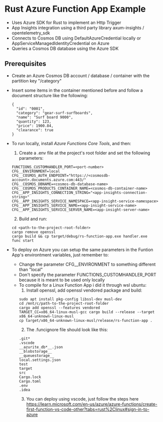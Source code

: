 # Rust Azure Function App Example
- Uses Azure SDK for Rust to implement an Http Trigger
- App Insights integration using a third party library axum-insights / opentelemetry_sdk
- Connects to Cosmos DB using DefaultAzureCredential locally or AppServiceManagedIdentityCredential on Azure
- Queries a Cosmos DB database using the Azure SDK

## Prerequisites
- Create an Azure Cosmos DB account / database / container with the partition key "/category"
- Insert some items in the container mentioned before and follow a document structure like the following:
  ```
  {
    "id": "0001",
    "category": "gear-surf-surfboards",
    "name": "Surf board 9000",
    "quantity": 123,
    "price": 1900.84,
    "clearance": true
  }
  ```
- To run locally, install _Azure Functions Core Tools_, and then:
  1. Create a .env file at the project's root folder and set the following parameters:
  ```
  FUNCTIONS_CUSTOMHANDLER_PORT=<port-number>
  CFG__ENVIRONMENT=local
  CFG__COSMOS_AUTH_ENDPOINT="https://<cosmosdb-account>.documents.azure.com:443/"
  CFG__COSMOS_DBNAME=<cosmos-db-database-name>
  CFG__COSMOS_PRODUCTS_CONTAINER_NAME=<cosmos-db-container-name>
  CFG__APP_INSIGHTS_CONNECTION_STRING="<app-insights-connection-string>"
  CFG__APP_INSIGHTS_SERVICE_NAMESPACE=<app-insight-service-namespace>
  CFG__APP_INSIGHTS_SERVICE_NAME=<app-insight-service-name>
  CFG__APP_INSIGHTS_SERVICE_SERVER_NAME=<app-insight-server-name>
  ```
  2. Build and run:
  ```
  cd <path-to-the-project-root-folder>
  cargo remove openssl
  cargo build && cp target/debug/rs-function-app.exe handler.exe
  func start
  ```

- To deploy on Azure you can setup the same parameters in the Funtion App's environtment variables, just remember to:
  - Change the parameter CFG__ENVIRONMENT to something different than "local"
  - Don't specify the parameter FUNCTIONS_CUSTOMHANDLER_PORT because it is meant to be used only locally
  - To compile for a Linux Function App i did it through wsl ubuntu:
    1. Install openssl, add openssl vendored package and build:
    ```
    sudo apt install pkg-config libssl-dev musl-dev
    cd /mnt/c/path-to-the-project-root-folder
    cargo add openssl --features vendored
    TARGET_CC=x86_64-linux-musl-gcc cargo build --release --target x86_64-unknown-linux-musl
    cp target/x86_64-unknown-linux-musl/release/rs-function-app .
    ```
    2. The .funcignore file should look like this:
    ```
    .git*
    .vscode
    __azurite_db*__.json
    __blobstorage__
    __queuestorage__
    local.settings.json
    test
    target
    src
    Cargo.lock
    Cargo.toml
    .env
    .idea
    ```
    3. You can deploy using vscode, just follow the steps here https://learn.microsoft.com/en-us/azure/azure-functions/create-first-function-vs-code-other?tabs=rust%2Clinux#sign-in-to-azure

